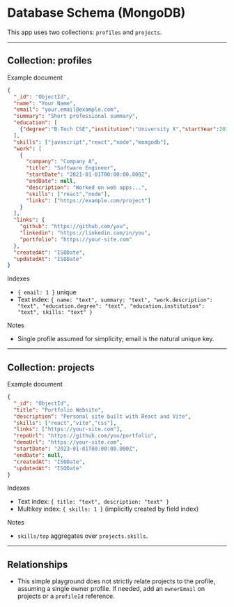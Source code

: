 # Database Schema (MongoDB)

This app uses two collections: `profiles` and `projects`.

---

## Collection: profiles

Example document
```json
{
  "_id": "ObjectId",
  "name": "Your Name",
  "email": "your.email@example.com",
  "summary": "Short professional summary",
  "education": [
    {"degree":"B.Tech CSE","institution":"University X","startYear":2016,"endYear":2020}
  ],
  "skills": ["javascript","react","node","mongodb"],
  "work": [
    {
      "company": "Company A",
      "title": "Software Engineer",
      "startDate": "2021-01-01T00:00:00.000Z",
      "endDate": null,
      "description": "Worked on web apps...",
      "skills": ["react","node"],
      "links": ["https://example.com/project"]
    }
  ],
  "links": {
    "github": "https://github.com/you",
    "linkedin": "https://linkedin.com/in/you",
    "portfolio": "https://your-site.com"
  },
  "createdAt": "ISODate",
  "updatedAt": "ISODate"
}
```

Indexes
- `{ email: 1 }` unique
- Text index: `{ name: "text", summary: "text", "work.description": "text", "education.degree": "text", "education.institution": "text", skills: "text" }`

Notes
- Single profile assumed for simplicity; email is the natural unique key.

---

## Collection: projects

Example document
```json
{
  "_id": "ObjectId",
  "title": "Portfolio Website",
  "description": "Personal site built with React and Vite",
  "skills": ["react","vite","css"],
  "links": ["https://your-site.com"],
  "repoUrl": "https://github.com/you/portfolio",
  "demoUrl": "https://your-site.com",
  "startDate": "2023-01-01T00:00:00.000Z",
  "endDate": null,
  "createdAt": "ISODate",
  "updatedAt": "ISODate"
}
```

Indexes
- Text index: `{ title: "text", description: "text" }`
- Multikey index: `{ skills: 1 }` (implicitly created by field index)

Notes
- `skills/top` aggregates over `projects.skills`.

---

## Relationships

- This simple playground does not strictly relate projects to the profile, assuming a single owner profile. If needed, add an `ownerEmail` on projects or a `profileId` reference.
